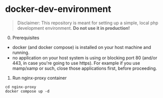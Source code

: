 # docker-dev-environment

> Disclaimer: This repository is meant for setting up a simple, local php development environment. __Do not use it in production!__

0. Prerequisites

- docker (and docker compose) is installed on your host machine and running.
- no application on your host system is using or blocking port 80 (and/or 443, in case you're going to use https). For example if you use mamp/xamp or such, close those applications first, before proceeding.

1. Run nginx-proxy container


```
cd nginx-proxy
docker compose up -d
```
